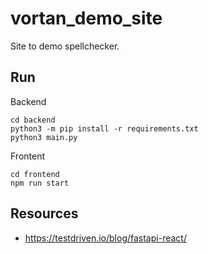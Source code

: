 # vortan_demo_site

Site to demo spellchecker.

## Run

Backend
```
cd backend
python3 -m pip install -r requirements.txt
python3 main.py
```

Frontent
```
cd frontend
npm run start
```

## Resources

- https://testdriven.io/blog/fastapi-react/
